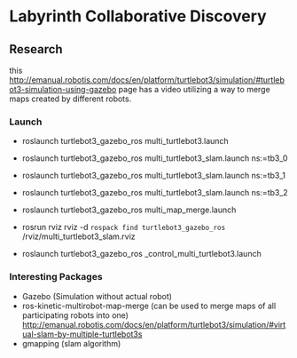 # Labyrinth Collaborative Discovery

## Research
this http://emanual.robotis.com/docs/en/platform/turtlebot3/simulation/#turtlebot3-simulation-using-gazebo page has a video utilizing a way to merge maps created by different robots.


### Launch 
- roslaunch turtlebot3_gazebo_ros multi_turtlebot3.launch

- roslaunch turtlebot3_gazebo_ros multi_turtlebot3_slam.launch ns:=tb3_0
- roslaunch turtlebot3_gazebo_ros multi_turtlebot3_slam.launch ns:=tb3_1
- roslaunch turtlebot3_gazebo_ros multi_turtlebot3_slam.launch ns:=tb3_2

- roslaunch turtlebot3_gazebo_ros multi_map_merge.launch

- rosrun rviz rviz -d `rospack find turtlebot3_gazebo_ros` /rviz/multi_turtlebot3_slam.rviz

- roslaunch turtlebot3_gazebo_ros _control_multi_turtlebot3.launch



### Interesting Packages
- Gazebo (Simulation without actual robot)
- ros-kinetic-multirobot-map-merge
  (can be used to merge maps of all participating robots into one) http://emanual.robotis.com/docs/en/platform/turtlebot3/simulation/#virtual-slam-by-multiple-turtlebot3s
- gmapping (slam algorithm)

